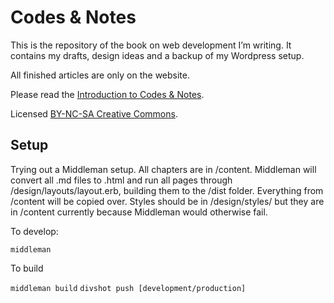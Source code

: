 # Codes & Notes

This is the repository of the book on web development I’m writing. It contains my drafts, design ideas and a backup of my Wordpress setup.

All finished articles are only on the website.

Please read the [Introduction to Codes & Notes](http://codesandnotes.com/introduction).

Licensed [BY-NC-SA Creative Commons](http://creativecommons.org/licenses/by-nc-sa/3.0/).

## Setup

Trying out a Middleman setup. All chapters are in /content. Middleman will convert all .md files to .html and run all pages through /design/layouts/layout.erb, building them to the /dist folder. Everything from /content will be copied over. Styles should be in /design/styles/ but they are in /content currently because Middleman would otherwise fail.

To develop:

`middleman`

To build

`middleman build`
`divshot push [development/production]`
